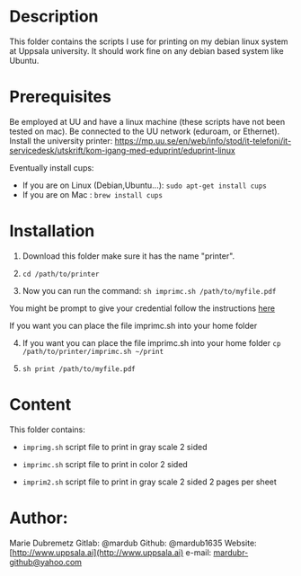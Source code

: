 # Description

This folder contains the scripts I use for printing on my debian linux system at Uppsala university. It should work fine on any debian based system like Ubuntu.

# Prerequisites 
Be employed at UU and have a linux machine (these scripts have not been tested on mac).
Be connected to the UU network (eduroam, or Ethernet).
Install the university printer: https://mp.uu.se/en/web/info/stod/it-telefoni/it-servicedesk/utskrift/kom-igang-med-eduprint/eduprint-linux

Eventually install cups: 

* If you are on Linux (Debian,Ubuntu...): `sudo apt-get install cups`
* If you are on Mac : `brew install cups`

# Installation

1. Download this folder make sure it has the name "printer".

2. `cd /path/to/printer`

3. Now you can run the command:
 `sh imprimc.sh /path/to/myfile.pdf`

You might be prompt to give your credential follow the instructions [here](https://mp.uu.se/en/web/info/stod/it-telefoni/it-servicedesk/utskrift/kom-igang-med-eduprint/eduprint-linux)

If you want you can place the file imprimc.sh into your home folder

4. If you want you can place the file imprimc.sh into your home folder
 `cp /path/to/printer/imprimc.sh ~/print`

5. `sh print /path/to/myfile.pdf`


# Content
This folder contains:
* `imprimg.sh` script file to print in gray scale 2 sided

* `imprimc.sh` script file to print in color 2 sided

* `imprim2.sh` script file to print in gray scale 2 sided 2 pages per sheet

# Author:
Marie Dubremetz
Gitlab:
@mardub
Github:
@mardub1635
Website:
[http://www.uppsala.ai](http://www.uppsala.ai)
e-mail:
mardubr-github@yahoo.com

